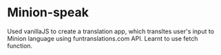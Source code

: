 # Minion-speak
 
Used vanillaJS to create a translation app, which transltes user's input to Minion language using funtranslations.com API. Learnt to use fetch function.
